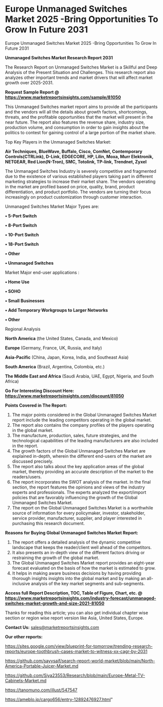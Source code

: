 # Europe Unmanaged Switches Market 2025 -Bring Opportunities To Grow In Future 2031
Europe Unmanaged Switches Market 2025 -Bring Opportunities To Grow In Future 2031

<strong>Unmanaged Switches Market Research Report 2031</strong>

The Research Report on Unmanaged Switches Market is a Skillful and Deep Analysis of the Present Situation and Challenges. This research report also analyzes other important trends and market drivers that will affect market growth over 2025-2031.

<strong>Request Sample Report @ <a href=https://www.marketreportsinsights.com/sample/81050>https://www.marketreportsinsights.com/sample/81050</a></strong>

This Unmanaged Switches market report aims to provide all the participants and the vendors will all the details about growth factors, shortcomings, threats, and the profitable opportunities that the market will present in the near future. The report also features the revenue share, industry size, production volume, and consumption in order to gain insights about the politics to contest for gaining control of a large portion of the market share.

Top Key Players in the Unmanaged Switches Market:

<strong>Air Techniques, BlueWave, Buffalo, Cisco, ComNet, Contemporary Controls(CTRLink), D-Link, EDGECORE, HP, Lilin, Moxa, Murr Elektronik, NETGEAR, Red Lion(N-Tron), SMC, Totolink, TP-link, Trendnet, Zyxel</strong>

The Unmanaged Switches Industry is severely competitive and fragmented due to the existence of various established players taking part in different marketing strategies to increase their market share. The vendors operating in the market are profiled based on price, quality, brand, product differentiation, and product portfolio. The vendors are turning their focus increasingly on product customization through customer interaction.

Unmanaged Switches Market Major Types are:

<strong>• 5-Port Switch

• 8-Port Switch

• 10-Port Switch

• 18-Port Switch

• Other

• Unmanaged Switches</strong>

Market Major end-user applications :

<strong>• Home Use

• SOHO

• Small Businesses

• Add Temporary Workgroups to Larger Networks

• Other</strong>

Regional Analysis

</u><strong><b>North America</b></strong> (the United States, Canada, and Mexico)

<strong><b>Europe </b></strong>(Germany, France, UK, Russia, and Italy)

<strong><b>Asia-Pacific</b></strong> (China, Japan, Korea, India, and Southeast Asia)

<strong><b>South America</b></strong> (Brazil, Argentina, Colombia, etc.)

<strong><b>The Middle East and Africa</b></strong> (Saudi Arabia, UAE, Egypt, Nigeria, and South Africa)

<strong>Go For Interesting Discount Here: <a href=https://www.marketreportsinsights.com/discount/81050>https://www.marketreportsinsights.com/discount/81050</a></strong>

<strong>Points Covered in The Report:</strong>
<ol>
  <li>The major points considered in the Global Unmanaged Switches Market report include the leading competitors operating in the global market.</li>
  <li>The report also contains the company profiles of the players operating in the global market.</li>
  <li>The manufacture, production, sales, future strategies, and the technological capabilities of the leading manufacturers are also included in the report.</li>
  <li>The growth factors of the Global Unmanaged Switches Market are explained in-depth, wherein the different end-users of the market are discussed precisely.</li>
  <li>The report also talks about the key application areas of the global market, thereby providing an accurate description of the market to the readers/users.</li>
  <li>The report incorporates the SWOT analysis of the market. In the final section, the report features the opinions and views of the industry experts and professionals. The experts analyzed the export/import policies that are favorably influencing the growth of the Global Unmanaged Switches Market.</li>
  <li>The report on the Global Unmanaged Switches Market is a worthwhile source of information for every policymaker, investor, stakeholder, service provider, manufacturer, supplier, and player interested in purchasing this research document.</li>
</ol>
<strong>Reasons for Buying Global Unmanaged Switches Market Report:</strong>

<ol>
  <li>The report offers a detailed analysis of the dynamic competitive landscape that keeps the reader/client well ahead of the competitors.</li>
  <li>It also presents an in-depth view of the different factors driving or restraining the growth of the global market.</li>
  <li>The Global Unmanaged Switches Market report provides an eight-year forecast evaluated on the basis of how the market is estimated to grow.</li>
  <li>It helps in making aware business decisions by having providing thorough insights insights into the global market and by making an all-inclusive analysis of the key market segments and sub-segments.</li>
</ol>
<strong>Access full Report Description, TOC, Table of Figure, Chart, etc. @ <a href=https://www.marketreportsinsights.com/industry-forecast/unmanaged-switches-market-growth-and-size-2021-81050>https://www.marketreportsinsights.com/industry-forecast/unmanaged-switches-market-growth-and-size-2021-81050</a></strong>


Thanks for reading this article; you can also get individual chapter wise section or region wise report version like Asia, United States, Europe.

<strong>Contact Us:</strong>
sales@marketreportsinsights.com

<strong>Our other reports:</strong>

<a href=https://sites.google.com/view/blueprint-for-tomorrow/trending-research-reports/europe-toothbrush-cases-market-to-witness-xx-cagr-by-2031>https://sites.google.com/view/blueprint-for-tomorrow/trending-research-reports/europe-toothbrush-cases-market-to-witness-xx-cagr-by-2031</a>

<a href=https://github.com/sayysaif/search-report-world-market/blob/main/North-America-Portable-Juicer-Market.md>https://github.com/sayysaif/search-report-world-market/blob/main/North-America-Portable-Juicer-Market.md</a>

<a href=https://github.com/Siya23553/Research/blob/main/Europe-Metal-TV-Cabinets-Market.md>https://github.com/Siya23553/Research/blob/main/Europe-Metal-TV-Cabinets-Market.md</a>

<a href=https://tanomuno.com/illust/547547>https://tanomuno.com/illust/547547</a>

<a href=https://ameblo.jp/cargo656/entry-12892476927.html>https://ameblo.jp/cargo656/entry-12892476927.html</a>"
